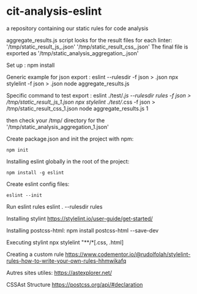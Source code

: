 # cit-analysis-eslint
a repository containing our static rules for code analysis

aggregate_results.js script looks for the result files for each linter:
    '/tmp/static_result_js_<id>.json'
    '/tmp/static_result_css_<id>.json'
The final file is exported as '/tmp/static_analysis_aggregation_<id>.json'

Set up :
    npm install

Generic example for json export :
    eslint <target> --rulesdir <rulesDirectory> -f json > <resultPath>.json
    npx stylelint <target> -f json > <resultPath>.json
    node aggregate_results.js <id>

Specific command to test export :
    eslint ./test/*.js --rulesdir rules -f json > /tmp/static_result_js_1.json
    npx stylelint ./test/*.css -f json > /tmp/static_result_css_1.json
    node aggregate_results.js 1

then check your /tmp/ directory for the '/tmp/static_analysis_aggregation_1.json'



    



   

Create package.json and init the project with npm:

    npm init

Installing eslint globally in the root of the project:

    npm install -g eslint
Create eslint config files:

    eslint --init

Run eslint rules
    eslint . --rulesdir rules

Installing stylint
    https://stylelint.io/user-guide/get-started/
    
Installing postcss-html:
    npm install postcss-html --save-dev

Executing stylint
    npx stylelint "**/*[.css, .html]
 

Creating a custom rule
    https://www.codementor.io/@rudolfolah/stylelint-rules-how-to-write-your-own-rules-hhmwikafq



Autres sites utiles:
    https://astexplorer.net/
    
CSSAst Structure
    https://postcss.org/api/#declaration